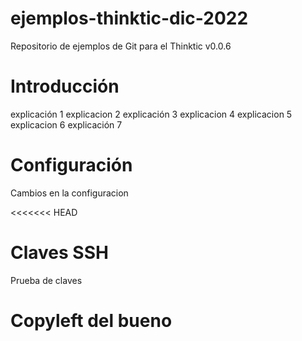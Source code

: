# ejemplos-thinktic-dic-2022

Repositorio de ejemplos de Git para el Thinktic v0.0.6

# Introducción
explicación 1
explicacion 2
explicación 3
explicacion 4
explicacion 5
explicacion 6
explicación 7 

# Configuración

Cambios en la configuracion

<<<<<<< HEAD
# Claves SSH
Prueba de claves
# Copyleft del bueno

